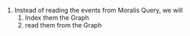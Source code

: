 1. Instead of reading the events from Moralis Query, we will
    1. Index them the Graph
    2. read them from the Graph

